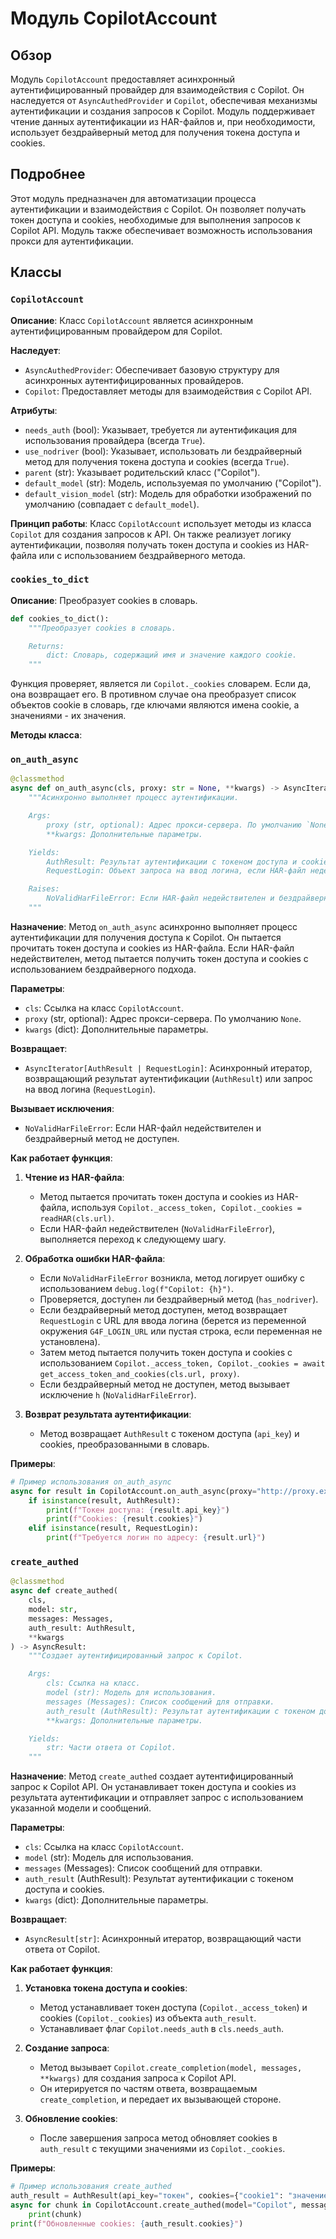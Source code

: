 # Модуль CopilotAccount

## Обзор

Модуль `CopilotAccount` предоставляет асинхронный аутентифицированный провайдер для взаимодействия с Copilot. Он наследуется от `AsyncAuthedProvider` и `Copilot`, обеспечивая механизмы аутентификации и создания запросов к Copilot. Модуль поддерживает чтение данных аутентификации из HAR-файлов и, при необходимости, использует бездрайверный метод для получения токена доступа и cookies.

## Подробнее

Этот модуль предназначен для автоматизации процесса аутентификации и взаимодействия с Copilot. Он позволяет получать токен доступа и cookies, необходимые для выполнения запросов к Copilot API. Модуль также обеспечивает возможность использования прокси для аутентификации.

## Классы

### `CopilotAccount`

**Описание**: Класс `CopilotAccount` является асинхронным аутентифицированным провайдером для Copilot.

**Наследует**:
- `AsyncAuthedProvider`: Обеспечивает базовую структуру для асинхронных аутентифицированных провайдеров.
- `Copilot`: Предоставляет методы для взаимодействия с Copilot API.

**Атрибуты**:
- `needs_auth` (bool): Указывает, требуется ли аутентификация для использования провайдера (всегда `True`).
- `use_nodriver` (bool): Указывает, использовать ли бездрайверный метод для получения токена доступа и cookies (всегда `True`).
- `parent` (str): Указывает родительский класс ("Copilot").
- `default_model` (str): Модель, используемая по умолчанию ("Copilot").
- `default_vision_model` (str): Модель для обработки изображений по умолчанию (совпадает с `default_model`).

**Принцип работы**:
Класс `CopilotAccount` использует методы из класса `Copilot` для создания запросов к API. Он также реализует логику аутентификации, позволяя получать токен доступа и cookies из HAR-файла или с использованием бездрайверного метода.

### `cookies_to_dict`
**Описание**: Преобразует cookies в словарь.

```python
def cookies_to_dict():
    """Преобразует cookies в словарь.

    Returns:
        dict: Словарь, содержащий имя и значение каждого cookie.
    """
```
Функция проверяет, является ли `Copilot._cookies` словарем. Если да, она возвращает его. В противном случае она преобразует список объектов cookie в словарь, где ключами являются имена cookie, а значениями - их значения.

**Методы класса**:

### `on_auth_async`

```python
@classmethod
async def on_auth_async(cls, proxy: str = None, **kwargs) -> AsyncIterator:
    """Асинхронно выполняет процесс аутентификации.

    Args:
        proxy (str, optional): Адрес прокси-сервера. По умолчанию `None`.
        **kwargs: Дополнительные параметры.

    Yields:
        AuthResult: Результат аутентификации с токеном доступа и cookies.
        RequestLogin: Объект запроса на ввод логина, если HAR-файл недействителен и используется бездрайверный метод.

    Raises:
        NoValidHarFileError: Если HAR-файл недействителен и бездрайверный метод не доступен.
    """
```

**Назначение**:
Метод `on_auth_async` асинхронно выполняет процесс аутентификации для получения доступа к Copilot. Он пытается прочитать токен доступа и cookies из HAR-файла. Если HAR-файл недействителен, метод пытается получить токен доступа и cookies с использованием бездрайверного подхода.

**Параметры**:
- `cls`: Ссылка на класс `CopilotAccount`.
- `proxy` (str, optional): Адрес прокси-сервера. По умолчанию `None`.
- `kwargs` (dict): Дополнительные параметры.

**Возвращает**:
- `AsyncIterator[AuthResult | RequestLogin]`: Асинхронный итератор, возвращающий результат аутентификации (`AuthResult`) или запрос на ввод логина (`RequestLogin`).

**Вызывает исключения**:
- `NoValidHarFileError`: Если HAR-файл недействителен и бездрайверный метод не доступен.

**Как работает функция**:
1. **Чтение из HAR-файла**:
   - Метод пытается прочитать токен доступа и cookies из HAR-файла, используя `Copilot._access_token, Copilot._cookies = readHAR(cls.url)`.
   - Если HAR-файл недействителен (`NoValidHarFileError`), выполняется переход к следующему шагу.

2. **Обработка ошибки HAR-файла**:
   - Если `NoValidHarFileError` возникла, метод логирует ошибку с использованием `debug.log(f"Copilot: {h}")`.
   - Проверяется, доступен ли бездрайверный метод (`has_nodriver`).
   - Если бездрайверный метод доступен, метод возвращает `RequestLogin` с URL для ввода логина (берется из переменной окружения `G4F_LOGIN_URL` или пустая строка, если переменная не установлена).
   - Затем метод пытается получить токен доступа и cookies с использованием `Copilot._access_token, Copilot._cookies = await get_access_token_and_cookies(cls.url, proxy)`.
   - Если бездрайверный метод не доступен, метод вызывает исключение `h` (`NoValidHarFileError`).

3. **Возврат результата аутентификации**:
   - Метод возвращает `AuthResult` с токеном доступа (`api_key`) и cookies, преобразованными в словарь.

**Примеры**:

```python
# Пример использования on_auth_async
async for result in CopilotAccount.on_auth_async(proxy="http://proxy.example.com"):
    if isinstance(result, AuthResult):
        print(f"Токен доступа: {result.api_key}")
        print(f"Cookies: {result.cookies}")
    elif isinstance(result, RequestLogin):
        print(f"Требуется логин по адресу: {result.url}")
```

### `create_authed`

```python
@classmethod
async def create_authed(
    cls,
    model: str,
    messages: Messages,
    auth_result: AuthResult,
    **kwargs
) -> AsyncResult:
    """Создает аутентифицированный запрос к Copilot.

    Args:
        cls: Ссылка на класс.
        model (str): Модель для использования.
        messages (Messages): Список сообщений для отправки.
        auth_result (AuthResult): Результат аутентификации с токеном доступа и cookies.
        **kwargs: Дополнительные параметры.

    Yields:
        str: Части ответа от Copilot.
    """
```

**Назначение**:
Метод `create_authed` создает аутентифицированный запрос к Copilot API. Он устанавливает токен доступа и cookies из результата аутентификации и отправляет запрос с использованием указанной модели и сообщений.

**Параметры**:
- `cls`: Ссылка на класс `CopilotAccount`.
- `model` (str): Модель для использования.
- `messages` (Messages): Список сообщений для отправки.
- `auth_result` (AuthResult): Результат аутентификации с токеном доступа и cookies.
- `kwargs` (dict): Дополнительные параметры.

**Возвращает**:
- `AsyncResult[str]`: Асинхронный итератор, возвращающий части ответа от Copilot.

**Как работает функция**:
1. **Установка токена доступа и cookies**:
   - Метод устанавливает токен доступа (`Copilot._access_token`) и cookies (`Copilot._cookies`) из объекта `auth_result`.
   - Устанавливает флаг `Copilot.needs_auth` в `cls.needs_auth`.

2. **Создание запроса**:
   - Метод вызывает `Copilot.create_completion(model, messages, **kwargs)` для создания запроса к Copilot API.
   - Он итерируется по частям ответа, возвращаемым `create_completion`, и передает их вызывающей стороне.

3. **Обновление cookies**:
   - После завершения запроса метод обновляет cookies в `auth_result` с текущими значениями из `Copilot._cookies`.

**Примеры**:

```python
# Пример использования create_authed
auth_result = AuthResult(api_key="токен", cookies={"cookie1": "значение1"})
async for chunk in CopilotAccount.create_authed(model="Copilot", messages=[{"role": "user", "content": "Привет"}], auth_result=auth_result):
    print(chunk)
print(f"Обновленные cookies: {auth_result.cookies}")